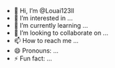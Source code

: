 - 👋 Hi, I’m @Louai123ll
- 👀 I’m interested in ...
- 🌱 I’m currently learning ...
- 💞️ I’m looking to collaborate on ...
- 📫 How to reach me ...
- 😄 Pronouns: ...
- ⚡ Fun fact: ...

<!---
Louai123ll/Louai123ll is a ✨ special ✨ repository because its `README.md` (this file) appears on your GitHub profile.
You can click the Preview link to take a look at your changes.
--->

